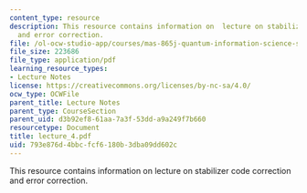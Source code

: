 ```yaml
---
content_type: resource
description: This resource contains information on  lecture on stabilizer code correction
  and error correction.
file: /ol-ocw-studio-app/courses/mas-865j-quantum-information-science-spring-2006/793e876d4bbcfcf6180b3dba09dd602c_lecture_4.pdf
file_size: 223686
file_type: application/pdf
learning_resource_types:
- Lecture Notes
license: https://creativecommons.org/licenses/by-nc-sa/4.0/
ocw_type: OCWFile
parent_title: Lecture Notes
parent_type: CourseSection
parent_uid: d3b92ef8-61aa-7a3f-53dd-a9a249f7b660
resourcetype: Document
title: lecture_4.pdf
uid: 793e876d-4bbc-fcf6-180b-3dba09dd602c
---
```

This resource contains information on  lecture on stabilizer code correction and error correction.